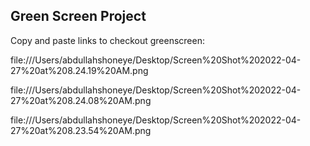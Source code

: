 ## Green Screen Project

Copy and paste links to checkout greenscreen:

file:///Users/abdullahshoneye/Desktop/Screen%20Shot%202022-04-27%20at%208.24.19%20AM.png

file:///Users/abdullahshoneye/Desktop/Screen%20Shot%202022-04-27%20at%208.24.08%20AM.png

file:///Users/abdullahshoneye/Desktop/Screen%20Shot%202022-04-27%20at%208.23.54%20AM.png
